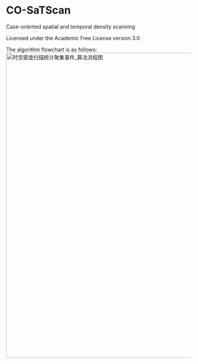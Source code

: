 # CO-SaTScan
Case-oriented spatial and temporal density scanning

Licensed under the Academic Free License version 3.0

The algorithm flowchart is as follows: 
<img width="826" alt="时空密度扫描统计聚集事件_算法流程图" src="https://user-images.githubusercontent.com/55351306/233790803-eeff7ec5-65ce-43b5-8f16-0845ad47e234.png">
